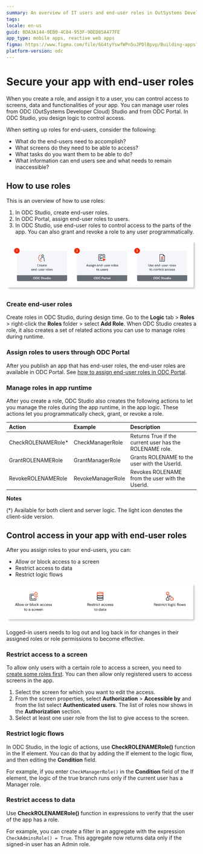 ```yaml
---
summary: An overview of IT users and end-user roles in OutSystems Developer Cloud (ODC).  
tags: 
locale: en-us
guid: BDA3A144-0EB0-4C04-953F-9DED85A477FE
app_type: mobile apps, reactive web apps
figma: https://www.figma.com/file/6G4tyYswfWPn5uJPDlBpvp/Building-apps?type=design&node-id=3101%3A11327&t=ZwHw8hXeFhwYsO5V-1
platform-version: odc
---
```


# Secure your app with end-user roles

When you create a role, and assign it to a user, you can control access to screens, data and functionalities of your app. You can manage user roles from ODC (OutSystems Developer Cloud) Studio and from ODC Portal. In ODC Studio, you design logic to control access.

When setting up roles for end-users, consider the following: 

* What do the end-users need to accomplish?
* What screens do they need to be able to access?
* What tasks do you want them to be able to do?
* What information can end users see and what needs to remain inaccessible?
 
## How to use roles

This is an overview of how to use roles:

1. In ODC Studio, create end-user roles.
1. In ODC Portal, assign end-user roles to users.
1. In ODC Studio, use end-user roles to control access to the parts of the app. You can also grant and revoke a role to any user programmatically.

![How you can use roles](images/overview-how-to-use-roles-diag.png "How you can use roles")

### Create end-user roles

Create roles in ODC Studio, during design time. Go to the **Logic** tab > **Roles** > right-click the **Roles** folder > select **Add Role**. When ODC Studio creates a role, it also creates a set of related actions you can use to manage roles during runtime.

### Assign roles to users through ODC Portal

After you publish an app that has end-user roles, the end-user roles are available in ODC Portal. See [how to assign end-user roles in ODC Portal](../user-management/intro.md#end-user-roles).

### Manage roles in app runtime

After you create a role, ODC Studio also creates the following actions to let you manage the roles during the app runtime, in the app logic. These actions let you programmatically check, grant, or revoke a role.

| Action             | Example           | Description                                             |
| :------------------ | :----------------- | :------------------------------------------------------- |
| CheckROLENAMERole* | CheckManagerRole  | Returns True if the current user has the ROLENAME role. |
| GrantROLENAMERole  | GrantManagerRole  | Grants ROLENAME to the user with the UserId.            |
| RevokeROLENAMERole | RevokeManagerRole | Revokes ROLENAME from the user with the UserId.          |

**Notes**

(*) Available for both client and server logic. The light icon denotes the client-side version.

## Control access in your app with end-user roles

After you assign roles to your end-users, you can:

* Allow or block access to a screen
* Restrict access to data
* Restrict logic flows

![Control access in your app](images/control-access-in-your-app-end-user-roles-diag.png "Control access in your app")

<div class="info" markdown="1">

Logged-in users needs to log out and log back in for changes in their assigned roles or role permissions to become effective.

</div>

### Restrict access to a screen

To allow only users with a certain role to access a screen, you need to [create some roles first](#create-end-user-roles). You can then allow only registered users to access screens in the app.

1. Select the screen for which you want to edit the access.
1. From the screen properties, select **Authorization** > **Accessible by** and from the list select **Authenticated users**. The list of roles now shows in the **Authorization** section.
1. Select at least one user role from the list to give access to the screen.

### Restrict logic flows

In ODC Studio, in the logic of actions, use **CheckROLENAMERole()** function in the If element. You can do that by adding the If element to the logic flow, and then editing the **Condition** field.

For example, if you enter `CheckManagerRole()` in the **Condition** field of the If element, the logic of the true branch runs only if the current user has a Manager role.

### Restrict access to data

Use **CheckROLENAMERole()** function in expressions to verify that the user of the app has a role.

For example, you can create a filter in an aggregate with the expression `CheckAdminsRole() = True`. This aggregate now returns data only if the signed-in user has an Admin role.
